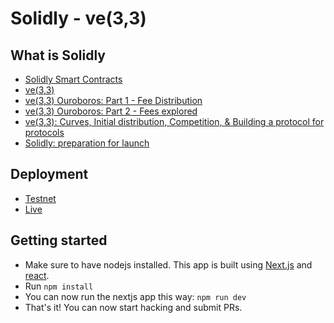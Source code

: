 # Solidly - ve(3,3)

## What is Solidly
- [Solidly Smart Contracts](https://github.com/andrecronje/solidly)
- [ve(3,3)](https://andrecronje.medium.com/ve-3-3-44466eaa088b)
- [ve(3,3) Ouroboros: Part 1 - Fee Distribution](https://andrecronje.medium.com/ve-3-3-ouroboros-part-1-fee-distribution-5dcf131dc82e)
- [ve(3,3) Ouroboros: Part 2 - Fees explored](https://andrecronje.medium.com/ve-3-3-ouroboros-part-2-fees-explored-c8e026841ae)
- [ve(3,3): Curves, Initial distribution, Competition, & Building a protocol for protocols](https://andrecronje.medium.com/ve-3-3-curves-initial-distribution-competition-building-a-protocol-for-protocols-79a1ff1cf1a1)
- [Solidly: preparation for launch](https://andrecronje.medium.com/solidly-preparation-for-launch-8e653ce8a428)

## Deployment
- [Testnet](https://testnet.solidly.exchange/)
- [Live](https://solidly.exchange/)

## Getting started
- Make sure to have nodejs installed. This app is built using [Next.js](https://nextjs.org/learn/basics/create-nextjs-app) and [react](https://reactjs.org/docs/getting-started.html).
- Run `npm install`
- You can now run the nextjs app this way: `npm run dev`
- That's it! You can now start hacking and submit PRs.
